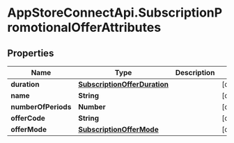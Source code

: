 # AppStoreConnectApi.SubscriptionPromotionalOfferAttributes

## Properties

Name | Type | Description | Notes
------------ | ------------- | ------------- | -------------
**duration** | [**SubscriptionOfferDuration**](SubscriptionOfferDuration.md) |  | [optional] 
**name** | **String** |  | [optional] 
**numberOfPeriods** | **Number** |  | [optional] 
**offerCode** | **String** |  | [optional] 
**offerMode** | [**SubscriptionOfferMode**](SubscriptionOfferMode.md) |  | [optional] 


